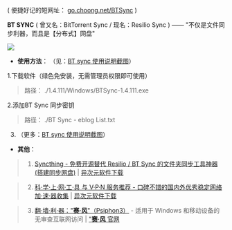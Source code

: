 ( 便捷好记的短网址： [go.choong.net/BTSync](http://go.choong.net/BTSync) )

**BT SYNC** ( 曾又名：BitTorrent Sync  / 现名：Resilio Sync ) —— "不仅是文件同步利器，而且是【分布式】网盘"

<img src="https://img.iplaysoft.com/wp-content/uploads/2013/btsync/btsync.png?raw=true"/>

- **使用方法**： （见：[BT sync 使用说明截图](https://github.com/taoste/Hello-World/tree/master/Technical%20File(PDF)/ProgramThink/BTSync/1.4.111/BT%20sync%20%E4%BD%BF%E7%94%A8%E8%AF%B4%E6%98%8E%E6%88%AA%E5%9B%BE)）

1.下载软件（绿色免安装，无需管理员权限即可使用） 

> 路径： ./1.4.111/Windows/BTSync-1.4.111.exe
  
2.添加BT Sync 同步密钥

> 路径： ./BT Sync - eblog List.txt
  
3. （更多：[BT sync 使用说明截图](https://github.com/taoste/Hello-World/tree/master/Technical%20File(PDF)/ProgramThink/BTSync/1.4.111/BT%20sync%20%E4%BD%BF%E7%94%A8%E8%AF%B4%E6%98%8E%E6%88%AA%E5%9B%BE)） 
 
- **其他**：

> 1. [Syncthing - 免费开源替代 Resilio / BT Sync 的文件夹同步工具神器 (搭建同步网盘)](https://www.iplaysoft.com/syncthing.html) | [异次元软件下载](https://www.iplaysoft.com/)

> 2. [科·学·上·网·工·具 与 V·P·N 服务推荐 - 口碑不错的国内外优秀稳定网络加·速·器收集](https://www.iplaysoft.com/fq.html)  | [异次元软件下载](https://www.iplaysoft.com/)

> 3. [翻·墙·利·器："**赛·风**"（Psiphon3）](https://github.com/taoste/Hello-World/tree/master/GFW/%E8%B5%9B%E9%A3%8E-psiphon3) - 适用于 Windows 和移动设备的无审查互联网访问 |  ["**赛·风** 官网](https://www.psiphon3.com/zh/index.html)
